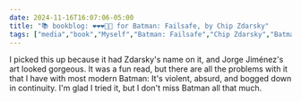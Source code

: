 ```yaml
---
date: 2024-11-16T16:07:06-05:00
title: "📚 bookblog: ❤️❤️❤️🖤🖤 for Batman: Failsafe, by Chip Zdarsky"
tags: ["media","book","Myself","Batman: Failsafe","Chip Zdarsky","Batman","comics","Jorge Jiménez"]
---
```


I picked this up because it had Zdarsky's name on it, and Jorge Jiménez's art looked gorgeous. It was a fun read, but there are all the problems with it that I have with most modern Batman: It's violent, absurd, and bogged down in continuity. I'm glad I tried it, but I don't miss Batman all that much.